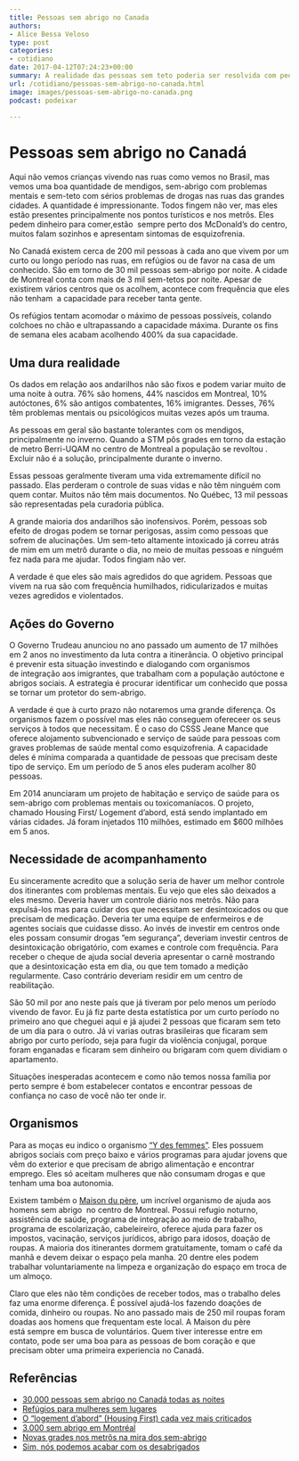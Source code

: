 ```yaml
---
title: Pessoas sem abrigo no Canada
authors:
- Alice Bessa Veloso
type: post
categories:
- cotidiano
date: 2017-04-12T07:24:23+00:00
summary: A realidade das pessoas sem teto poderia ser resolvida com pequenas ações de solidariedade. Entenda a realidade das pessoas sem abrigo no Canadá
url: /cotidiano/pessoas-sem-abrigo-no-canada.html
image: images/pessoas-sem-abrigo-no-canada.png
podcast: podeixar

---
```

# Pessoas sem abrigo no Canadá

Aqui não vemos crianças vivendo nas ruas como vemos no Brasil, mas vemos uma boa quantidade de mendigos, sem-abrigo com problemas mentais e sem-teto com sérios problemas de drogas nas ruas das grandes cidades. A quantidade é impressionante. Todos fingem não ver, mas eles estão presentes principalmente nos pontos turísticos e nos metrôs. Eles pedem dinheiro para comer,estão  sempre perto dos McDonald&#8217;s do centro, muitos falam sozinhos e apresentam sintomas de esquizofrenia.

No Canadá existem cerca de 200 mil pessoas à cada ano que vivem por um curto ou longo período nas ruas, em refúgios ou de favor na casa de um conhecido. São em torno de 30 mil pessoas sem-abrigo por noite. A cidade de Montreal conta com mais de 3 mil sem-tetos por noite. Apesar de existirem vários centros que os acolhem, acontece com frequência que eles não tenham  a capacidade para receber tanta gente.

Os refúgios tentam acomodar o máximo de pessoas possíveis, colando colchoes no chão e ultrapassando a capacidade máxima. Durante os fins de semana eles acabam acolhendo 400% da sua capacidade.

## Uma dura realidade

Os dados em relação aos andarilhos não são fixos e podem variar muito de uma noite à outra. 76% são homens, 44% nascidos em Montreal, 10% autóctones, 6% são antigos combatentes, 16% imigrantes. Desses, 76% têm problemas mentais ou psicológicos muitas vezes após um trauma.

As pessoas em geral são bastante tolerantes com os mendigos, principalmente no inverno. Quando a STM pôs grades em torno da estação de metro Berri-UQAM no centro de Montreal a população se revoltou . Excluir não é a solução, principalmente durante o inverno.

Essas pessoas geralmente tiveram uma vida extremamente difícil no passado. Elas perderam o controle de suas vidas e não têm ninguém com quem contar. Muitos não têm mais documentos. No Québec, 13 mil pessoas são representadas pela curadoria pública.

A grande maioria dos andarilhos são inofensivos. Porém, pessoas sob efeito de drogas podem se tornar perigosas, assim como pessoas que sofrem de alucinações. Um sem-teto altamente intoxicado já correu atrás de mim em um metrô durante o dia, no meio de muitas pessoas e ninguém fez nada para me ajudar. Todos fingiam não ver.

A verdade é que eles são mais agredidos do que agridem. Pessoas que vivem na rua são com frequência humilhados, ridicularizados e muitas vezes agredidos e violentados.

## Ações do Governo

O Governo Trudeau anunciou no ano passado um aumento de 17 milhões em 2 anos no investimento da luta contra a itinerância. O objetivo principal é prevenir esta situação investindo e dialogando com organismos de integração aos imigrantes, que trabalham com a população autóctone e abrigos sociais. A estrategia é procurar identificar um conhecido que possa se tornar um protetor do sem-abrigo.

A verdade é que à curto prazo não notaremos uma grande diferença. Os organismos fazem o possível mas eles não conseguem ofereceer os seus serviços à todos que necessitam. É o caso do CSSS Jeane Mance que oferece alojamento subvencionado e serviço de saúde para pessoas com graves problemas de saúde mental como esquizofrenia. A capacidade deles é mínima comparada a quantidade de pessoas que precisam deste tipo de serviço. Em um período de 5 anos eles puderam acolher 80 pessoas.

Em 2014 anunciaram um projeto de habitação e serviço de saúde para os sem-abrigo com problemas mentais ou toxicomaníacos. O projeto, chamado Housing First/ Logement d&#8217;abord, está sendo implantado em várias cidades. Já foram injetados 110 milhões, estimado em $600 milhões em 5 anos.

## Necessidade de acompanhamento

Eu sinceramente acredito que a solução seria de haver um melhor controle dos itinerantes com problemas mentais. Eu vejo que eles são deixados a eles mesmo. Deveria haver um controle diário nos metrôs. Não para expulsá-los mas para cuidar dos que necessitam ser desintoxicados ou que precisam de medicação. Deveria ter uma equipe de enfermeiros e de agentes sociais que cuidasse disso. Ao invés de investir em centros onde eles possam consumir drogas &#8221;em segurança&#8221;, deveriam investir centros de desintoxicação obrigatório, com exames e controle com frequência. Para receber o cheque de ajuda social deveria apresentar o carnê mostrando que a desintoxicação esta em dia, ou que tem tomado a medição regularmente. Caso contrário deveriam residir em um centro de reabilitação.

São 50 mil por ano neste país que já tiveram por pelo menos um período vivendo de favor. Eu já fiz parte desta estatística por um curto período no primeiro ano que cheguei aqui e já ajudei 2 pessoas que ficaram sem teto de um dia para o outro. Já vi varias outras brasileiras que ficaram sem abrigo por curto período, seja para fugir da violência conjugal, porque foram enganadas e ficaram sem dinheiro ou brigaram com quem dividiam o apartamento.

Situações inesperadas acontecem e como não temos nossa família por perto sempre é bom estabelecer contatos e encontrar pessoas de confiança no caso de você não ter onde ir.

## Organismos

Para as moças eu indico o organismo <a href="http://www.ydesfemmesmtl.org/services-residentiels/logements-communautaires/" target="_blank" rel="noopener noreferrer">&#8220;Y des femmes&#8221;</a>. Eles possuem abrigos sociais com preço baixo e vários programas para ajudar jovens que vêm do exterior e que precisam de abrigo alimentação e encontrar emprego. Eles só aceitam mulheres que não consumam drogas e que tenham uma boa autonomia.

Existem também o <a href="http://www.maisondupere.org/" target="_blank" rel="noopener noreferrer">Maison du père</a>, um incrível organismo de ajuda aos homens sem abrigo  no centro de Montreal. Possui refugio noturno, assistência de saúde, programa de integração ao meio de trabalho, programa de escolarização, cabeleireiro, oferece ajuda para fazer os impostos, vacinação, serviços jurídicos, abrigo para idosos, doação de roupas. A maioria dos itinerantes dormem gratuitamente, tomam o café da manhã e devem deixar o espaço pela manha. 20 dentre eles podem trabalhar voluntariamente na limpeza e organização do espaço em troca de um almoço.

Claro que eles não têm condições de receber todos, mas o trabalho deles faz uma enorme diferença. É possível ajudá-los fazendo doações de comida, dinheiro ou roupas. No ano passado mais de 250 mil roupas foram doadas aos homens que frequentam este local. A Maison du père está sempre em busca de voluntários. Quem tiver interesse entre em contato, pode ser uma boa para as pessoas de bom coração e que precisam obter uma primeira experiencia no Canadá.

## Referências

  * [30.000 pessoas sem abrigo no Canadá todas as noites][1]
  * [Refúgios para mulheres sem lugares][2]
  * [O &#8220;logement d&#8217;abord&#8221; (Housing First) cada vez mais criticados][3]
  * [3.000 sem abrigo em Montréal][4]
  * [Novas grades nos metrôs na mira dos sem-abrigo][5]
  * [Sim, nós podemos acabar com os desabrigados][6]

 [1]: http://ici.radio-canada.ca/nouvelle/619471/sans-abri-etude-toronto
 [2]: http://www.lapresse.ca/actualites/montreal/201310/11/01-4698770-itinerance-les-refuges-pour-femmes-debordent.php
 [3]: https://rqoh.com/lutte-a-litinerance-le-logement-dabord-de-plus-en-plus-critique/
 [4]: http://ici.radio-canada.ca/nouvelle/728639/sans-abri-itinerance-recensement-2015-resultats
 [5]: http://www.journaldemontreal.com/2016/12/28/de-nouvelles-clotures-pour-chasser-les-itinerants-du-metro
 [6]: http://lactualite.com/societe/2015/07/21/oui-on-peut-eradiquer-litinerance/